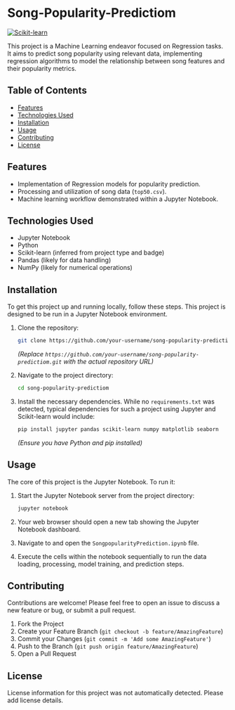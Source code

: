 # Song-Popularity-Predictiom

[![Scikit-learn](https://img.shields.io/badge/scikit--learn-%23F7931E.svg?style=for-the-badge&logo=scikit-learn&logoColor=white)](https://scikit-learn.org/)

This project is a Machine Learning endeavor focused on Regression tasks. It aims to predict song popularity using relevant data, implementing regression algorithms to model the relationship between song features and their popularity metrics.

## Table of Contents

-   [Features](#features)
-   [Technologies Used](#technologies-used)
-   [Installation](#installation)
-   [Usage](#usage)
-   [Contributing](#contributing)
-   [License](#license)

## Features

*   Implementation of Regression models for popularity prediction.
*   Processing and utilization of song data (`top50.csv`).
*   Machine learning workflow demonstrated within a Jupyter Notebook.

## Technologies Used

*   Jupyter Notebook
*   Python
*   Scikit-learn (inferred from project type and badge)
*   Pandas (likely for data handling)
*   NumPy (likely for numerical operations)

## Installation

To get this project up and running locally, follow these steps. This project is designed to be run in a Jupyter Notebook environment.

1.  Clone the repository:
    ```bash
    git clone https://github.com/your-username/song-popularity-predictiom.git
    ```
    *(Replace `https://github.com/your-username/song-popularity-predictiom.git` with the actual repository URL)*

2.  Navigate to the project directory:
    ```bash
    cd song-popularity-predictiom
    ```

3.  Install the necessary dependencies. While no `requirements.txt` was detected, typical dependencies for such a project using Jupyter and Scikit-learn would include:
    ```bash
    pip install jupyter pandas scikit-learn numpy matplotlib seaborn
    ```
    *(Ensure you have Python and pip installed)*

## Usage

The core of this project is the Jupyter Notebook. To run it:

1.  Start the Jupyter Notebook server from the project directory:
    ```bash
    jupyter notebook
    ```

2.  Your web browser should open a new tab showing the Jupyter Notebook dashboard.

3.  Navigate to and open the `SongpopularityPrediction.ipynb` file.

4.  Execute the cells within the notebook sequentially to run the data loading, processing, model training, and prediction steps.

## Contributing

Contributions are welcome! Please feel free to open an issue to discuss a new feature or bug, or submit a pull request.

1.  Fork the Project
2.  Create your Feature Branch (`git checkout -b feature/AmazingFeature`)
3.  Commit your Changes (`git commit -m 'Add some AmazingFeature'`)
4.  Push to the Branch (`git push origin feature/AmazingFeature`)
5.  Open a Pull Request

## License

License information for this project was not automatically detected. Please add license details.
